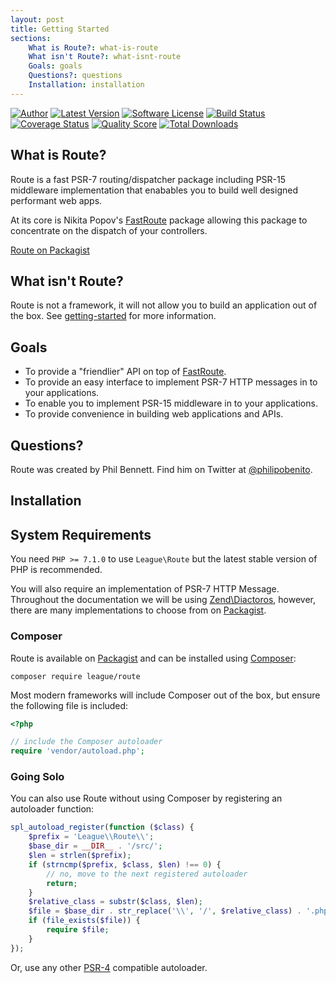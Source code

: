 ```yaml
---
layout: post
title: Getting Started
sections:
    What is Route?: what-is-route
    What isn't Route?: what-isnt-route
    Goals: goals
    Questions?: questions
    Installation: installation
---
```

[![Author](http://img.shields.io/badge/author-@philipobenito-blue.svg?style=flat-square)](https://twitter.com/philipobenito)
[![Latest Version](https://img.shields.io/github/release/thephpleague/route.svg?style=flat-square)](https://github.com/thephpleague/route/releases)
[![Software License](https://img.shields.io/badge/license-MIT-brightgreen.svg?style=flat-square)](LICENSE.md)
[![Build Status](https://img.shields.io/travis/thephpleague/route/master.svg?style=flat-square)](https://travis-ci.org/thephpleague/route)
[![Coverage Status](https://img.shields.io/scrutinizer/coverage/g/thephpleague/route.svg?style=flat-square)](https://scrutinizer-ci.com/g/thephpleague/route/code-structure)
[![Quality Score](https://img.shields.io/scrutinizer/g/thephpleague/route.svg?style=flat-square)](https://scrutinizer-ci.com/g/thephpleague/route)
[![Total Downloads](https://img.shields.io/packagist/dt/league/route.svg?style=flat-square)](https://packagist.org/packages/league/route)

## What is Route?

Route is a fast PSR-7 routing/dispatcher package including PSR-15 middleware implementation that enabables you to build well designed performant web apps.

At its core is Nikita Popov's [FastRoute](https://github.com/nikic/FastRoute) package allowing this package to concentrate on the dispatch of your controllers.

[Route on Packagist](https://packagist.org/packages/league/route)

## What isn't Route?

Route is not a framework, it will not allow you to build an application out of the box. See [getting-started](/unstable/getting-started) for more information.

## Goals

- To provide a "friendlier" API on top of [FastRoute](https://github.com/nikic/FastRoute).
- To provide an easy interface to implement PSR-7 HTTP messages in to your applications.
- To enable you to implement PSR-15 middleware in to your applications.
- To provide convenience in building web applications and APIs.

## Questions?

Route was created by Phil Bennett. Find him on Twitter at [@philipobenito](https://twitter.com/philipobenito).

## Installation

## System Requirements

You need `PHP >= 7.1.0` to use `League\Route` but the latest stable version of PHP is recommended.

You will also require an implementation of PSR-7 HTTP Message. Throughout the documentation we will be using [Zend\Diactoros](https://github.com/zendframework/zend-diactoros), however, there are many implementations to choose from on [Packagist](https://packagist.org/providers/psr/http-message-implementation).

### Composer

Route is available on [Packagist](https://packagist.org/packages/league/route) and can be installed using [Composer](https://getcomposer.org/):

~~~
composer require league/route
~~~

Most modern frameworks will include Composer out of the box, but ensure the following file is included:

~~~php
<?php

// include the Composer autoloader
require 'vendor/autoload.php';
~~~

### Going Solo

You can also use Route without using Composer by registering an autoloader function:

~~~php
spl_autoload_register(function ($class) {
    $prefix = 'League\\Route\\';
    $base_dir = __DIR__ . '/src/';
    $len = strlen($prefix);
    if (strncmp($prefix, $class, $len) !== 0) {
        // no, move to the next registered autoloader
        return;
    }
    $relative_class = substr($class, $len);
    $file = $base_dir . str_replace('\\', '/', $relative_class) . '.php';
    if (file_exists($file)) {
        require $file;
    }
});
~~~

Or, use any other [PSR-4](http://www.php-fig.org/psr/psr-4/) compatible autoloader.

